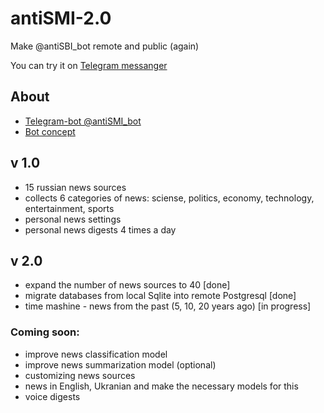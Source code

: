 # antiSMI-2.0
Make @antiSBI_bot remote and public (again)

You can try it on [Telegram messanger](https://t.me/antiSMI_bot)


## About
* [Telegram-bot @antiSMI_bot](https://t.me/antiSMI_bot)
* [Bot concept](https://1drv.ms/p/s!AhSi3BGNZZG0wIYqQnmkjIZzLdG4bQ?e=HpIGLe "Презентация")

## v 1.0
* 15 russian news sources
* collects 6 categories of news: sciense, politics, economy, technology, entertainment, sports
* personal news settings
* personal news digests 4 times a day

## v 2.0
* expand the number of news sources to 40 [done]
* migrate databases from local Sqlite into remote Postgresql  [done]
* time mashine - news from the past (5, 10, 20 years ago) [in progress]

### Coming soon:
* improve news classification model
* improve news summarization model (optional)
* customizing news sources
* news in English, Ukranian and make the necessary models for this
* voice digests
